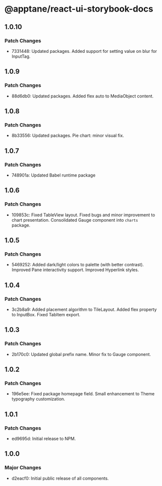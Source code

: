 # @apptane/react-ui-storybook-docs

## 1.0.10

### Patch Changes

- 7331448: Updated packages. Added support for setting value on blur for InputTag.

## 1.0.9

### Patch Changes

- 88d6db0: Updated packages. Added flex auto to MediaObject content.

## 1.0.8

### Patch Changes

- 8b33556: Updated packages. Pie chart: minor visual fix.

## 1.0.7

### Patch Changes

- 748901a: Updated Babel runtime package

## 1.0.6

### Patch Changes

- 109853c: Fixed TableView layout. Fixed bugs and minor improvement to chart presentation. Consolidated Gauge component into `charts` package.

## 1.0.5

### Patch Changes

- 5469252: Added dark/light colors to palette (with better contrast). Improved Pane interactivity support. Improved Hyperlink styles.

## 1.0.4

### Patch Changes

- 3c2b8a9: Added placement algorithm to TileLayout. Added flex property to InputBox. Fixed TabItem export.

## 1.0.3

### Patch Changes

- 2b170c0: Updated global prefix name. Minor fix to Gauge component.

## 1.0.2

### Patch Changes

- 196e5ee: Fixed package homepage field. Small enhancement to Theme typography customization.

## 1.0.1

### Patch Changes

- ed9695d: Initial release to NPM.

## 1.0.0

### Major Changes

- d2eacf0: Initial public release of all components.
